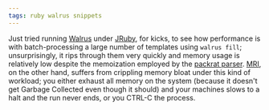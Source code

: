 ```yaml
---
tags: ruby walrus snippets
---
```


Just tried running [Walrus](/wiki/Walrus) under [JRuby](/wiki/JRuby), for kicks, to see how performance is with batch-processing a large number of templates using `walrus fill`; unsurprisingly, it rips through them very quickly and memory usage is relatively low despite the memoization employed by the [packrat parser](/wiki/packrat_parser). [MRI](/wiki/MRI), on the other hand, suffers from crippling memory bloat under this kind of workload; you either exhaust all memory on the system (because it doesn't get Garbage Collected even though it should) and your machines slows to a halt and the run never ends, or you CTRL-C the process.
